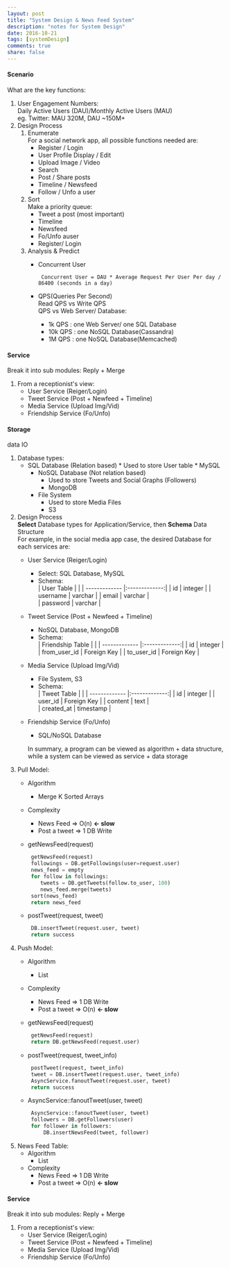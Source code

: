 ```yaml
---
layout: post
title: "System Design & News Feed System"
description: "notes for System Design"
date: 2016-10-21
tags: [systemDesign]
comments: true
share: false
---
```


#### Scenario
What are the key functions:  

1. User Engagement Numbers:   
   Daily Active Users (DAU)/Monthly Active Users (MAU)   
   eg. Twitter: MAU 320M, DAU ~150M+ 
2. Design Process  
   1. Enumerate   
   For a social network app, all possible functions needed are:    
      * Register / Login
      * User Profile Display / Edit 
      * Upload Image / Video
      * Search
      * Post / Share posts
      * Timeline / Newsfeed
      * Follow / Unfo a user
    2. Sort  
    Make a priority queue: 
       * Tweet a post (most important)
       * Timeline
       * Newsfeed
       * Fo/Unfo auser
       * Register/ Login
    3. Analysis & Predict   
       * Concurrent User
          ```
           Concurrent User = DAU * Average Request Per User Per day / 86400 (seconds in a day) 
          ```
        * QPS(Queries Per Second)   
        Read QPS vs Write QPS   
        QPS vs Web Server/ Database:   
        
            * 1k QPS : one Web Server/ one SQL Database
            * 10k QPS : one NoSQL Database(Cassandra)
            * 1M QPS : one NoSQL Database(Memcached)
              
#### Service 
Break it into sub modules: Reply + Merge   

1. From a receptionist's view:     
      * User Service (Reiger/Login)
      * Tweet Service (Post + Newfeed + Timeline)
      * Media Service (Upload Img/Vid)
      * Friendship Service (Fo/Unfo)

#### Storage   
data IO  
1. Database types:
    * SQL Database (Relation based) 
            * Used to store User table
            * MySQL
        * NoSQL Database (Not relation based)
            * Used to store Tweets and Social Graphs (Followers) 
            * MongoDB
        * File System
            * Used to store Media Files
            * S3
2. Design Process   
    **Select** Database types for Application/Service, then **Schema** Data Structure  
    For example, in the social media app case, the desired Database for each services are: 
    * User Service (Reiger/Login)
        * Select: SQL Database, MySQL
        * Schema:     
            | User   Table     |            | 
                | ------------- |:-------------:| 
                | id      | integer | 
                | username     | varchar      | 
                | email | varchar      |   
                | password | varchar      | 
    * Tweet Service (Post + Newfeed + Timeline)
        * NoSQL Database, MongoDB 
        * Schema:     
            | Friendship Table     |            | 
                | ------------- |:-------------:| 
                | id      | integer | 
                | from_user_id     | Foreign Key      | 
                | to_user_id | Foreign Key     |   
     * Media Service (Upload Img/Vid)
       * File System, S3
        * Schema:     
                | Tweet Table     |            | 
                | ------------- |:-------------:| 
                | id      | integer | 
                | user_id     | Foreign Key      | 
                | content | text      |   
                | created_at | timestamp      | 
     * Friendship Service (Fo/Unfo)
        * SQL/NoSQL Database     

        In summary, a program can be viewed as algorithm + data structure, while a system can be viewed as service + data storage
3. Pull Model:
    * Algorithm   
        * Merge K Sorted Arrays  
    * Complexity  
        * News Feed => O(n)  **<- slow**
        * Post a tweet => 1 DB Write  
    * getNewsFeed(request)  
     
        ```python
         getNewsFeed(request)
         followings = DB.getFollowings(user=request.user)
         news_feed = empty
         for follow in followings:
            tweets = DB.getTweets(follow.to_user, 100)
            news_feed.merge(tweets)
         sort(news_feed)
         return news_feed
        ``` 
    * postTweet(request, tweet) 
     
        ```python
         DB.insertTweet(request.user, tweet)
         return success
        ``` 
4. Push Model:
    * Algorithm   
        * List  
    * Complexity  
        * News Feed => 1 DB Write 
        * Post a tweet => O(n)  **<- slow**  
    * getNewsFeed(request)  
     
        ```python
         getNewsFeed(request)  
         return DB.getNewsFeed(request.user)
        ``` 
    * postTweet(request, tweet_info) 
     
        ```python
         postTweet(request, tweet_info) 
         tweet = DB.insertTweet(request.user, tweet_info)
         AsyncService.fanoutTweet(request.user, tweet)
         return success
        ``` 
    * AsyncService::fanoutTweet(user, tweet) 
     
        ```python
         AsyncService::fanoutTweet(user, tweet) 
         followers = DB.getFollowers(user)
         for follower in followers:
             DB.insertNewsFeed(tweet, follower)
        ``` 
4. News Feed Table:
    * Algorithm   
        * List  
    * Complexity  
        * News Feed => 1 DB Write 
        * Post a tweet => O(n)  **<- slow**  
#### Service 
Break it into sub modules: Reply + Merge
1. From a receptionist's view:   
    * User Service (Reiger/Login)
    * Tweet Service (Post + Newfeed + Timeline)
    * Media Service (Upload Img/Vid)
    * Friendship Service (Fo/Unfo)
